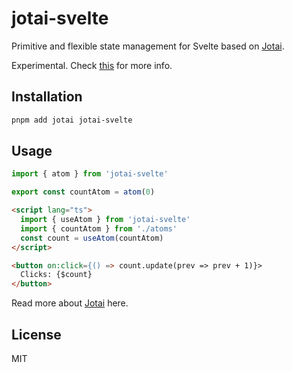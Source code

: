 # jotai-svelte

Primitive and flexible state management for Svelte based on [Jotai](https://github.com/pmndrs/jotai).

Experimental. Check [this](https://github.com/pmndrs/jotai/discussions/1514) for more info.

## Installation

```bash
pnpm add jotai jotai-svelte
```

## Usage

```ts
import { atom } from 'jotai-svelte'

export const countAtom = atom(0)
```

```html
<script lang="ts">
  import { useAtom } from 'jotai-svelte'
  import { countAtom } from './atoms'
  const count = useAtom(countAtom)
</script>

<button on:click={() => count.update(prev => prev + 1)}>
  Clicks: {$count}
</button>
```

Read more about [Jotai](https://github.com/pmndrs/jotai) here.

## License

MIT
